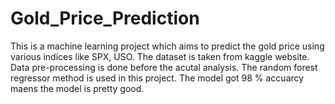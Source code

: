 # Gold_Price_Prediction
This is a machine learning project which aims to predict the gold price using various indices like SPX, USO. 
The dataset is taken from kaggle website.
Data pre-processing is done before the acutal analysis.
The random forest regressor method is used in this project.
The model got 98 % accuarcy maens the model is pretty good.
